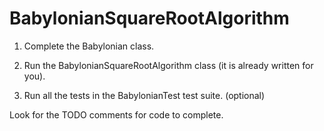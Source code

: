 # BabylonianSquareRootAlgorithm

1. Complete the Babylonian class.

2. Run the BabylonianSquareRootAlgorithm class (it is already written for you).

3. Run all the tests in the BabylonianTest test suite. (optional)

Look for the TODO comments for code to complete.
